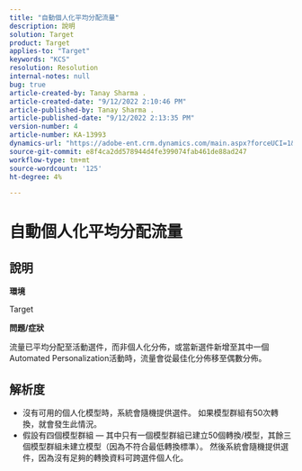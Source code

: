 ```yaml
---
title: "自動個人化平均分配流量"
description: 說明
solution: Target
product: Target
applies-to: "Target"
keywords: "KCS"
resolution: Resolution
internal-notes: null
bug: true
article-created-by: Tanay Sharma .
article-created-date: "9/12/2022 2:10:46 PM"
article-published-by: Tanay Sharma .
article-published-date: "9/12/2022 2:13:35 PM"
version-number: 4
article-number: KA-13993
dynamics-url: "https://adobe-ent.crm.dynamics.com/main.aspx?forceUCI=1&pagetype=entityrecord&etn=knowledgearticle&id=e6ab04b1-a432-ed11-9db1-002248086735"
source-git-commit: e8f4ca2dd578944d4fe399074fab461de88ad247
workflow-type: tm+mt
source-wordcount: '125'
ht-degree: 4%

---
```


# 自動個人化平均分配流量

## 說明


<b>環境</b>

Target



<b>問題/症狀</b>

流量已平均分配至活動選件，而非個人化分佈，或當新選件新增至其中一個Automated Personalization活動時，流量會從最佳化分佈移至偶數分佈。


## 解析度


- 沒有可用的個人化模型時，系統會隨機提供選件。 如果模型群組有50次轉換，就會發生此情況。
- 假設有四個模型群組 — 其中只有一個模型群組已建立50個轉換/模型，其餘三個模型群組未建立模型（因為不符合最低轉換標準）。 然後系統會隨機提供選件，因為沒有足夠的轉換資料可跨選件個人化。

